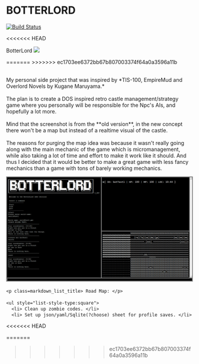 <h1>BOTTERLORD </h1>

[![Build Status](https://travis-ci.org/Marchearth/botterlord.svg?branch=master)](https://travis-ci.org/Marchearth/botterlord)
<html>

<head>
  <link rel="stylesheet" type="text/css" href="stylesheets/markdown.css" media="screen">
</head>

<body>
  <!---------------------------------------------------------------------------------------------------------------------------------------->
  <div class="markdown_page">
<<<<<<< HEAD
    <p class="markdown_title">BotterLord <a href="https://travis-ci.org/Marchearth/botterlord"><img src="https://travis-ci.org/Marchearth/botterlord.svg?branch=master"></a></p>
=======
>>>>>>> ec1703ee6372bb67b807003374f64a0a3596a11b
    <p class="markdown_text">
      <br> My personal side project that was inspired by *TIS-100, EmpireMud and Overlord Novels by Kugane Maruyama.* <br>
      <br> The plan is to create a DOS inspired retro castle management/strategy game where you personally will be responsible for the Npc's AIs, and hopefully a lot more.<br>
      <br> Mind that the screenshot is from the **old version**, in the new concept there won't be a map but instead of a realtime visual of the castle.<br>
      <br> The reasons for purging the map idea was because it wasn't really going along with the main mechanic of the game which is micromanagement, while also taking a lot of time and effort to make it work like it should. And thus I decided that it
      would be better to make a great game with less fancy mechanics than a game with tons of barely working mechanics.<br>
    </p>
    <img class=screenshot src="https://raw.githubusercontent.com/Marchearth/BotterLord/master/botterlord/images/_botScreen.png">
    <br>

    <p class=markdown_list_title> Road Map: </p>
    
    <ul style="list-style-type:square">
      <li> Clean up zombie codes. </li>
      <li> Set up json/yaml/Sqlite(?choose) sheet for profile saves. </li>
<<<<<<< HEAD

=======
>>>>>>> ec1703ee6372bb67b807003374f64a0a3596a11b
    </ul>
    
  </div>
  <!---------------------------------------------------------------------------------------------------------------------------------------->

</body>

</html>
